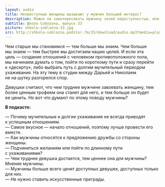 ```yaml
---
layout: audio
title: Неприступные женщины вызывают у мужчин больший интерес?
description: Можно ли заинтересовать мужчину своей недоступностью, или это наоборот отпугнет и приведет к тому, что он вовсе может потерять интерес.
subtitle: Школа Соблазна, выпуск 33
picture: shkola-soblazna-33.jpg
src: http://shkola-soblazna.podster.fm/33/download/audio.mp3?media=player
---
```


Чем старше мы становимся — тем больше мы знаем. Чем больше мы знаем — тем быстрее мы достигаем наших целей. И если эта цель — создание отношений с человеком противоположного пола, мы начинаем думать о том, пойти по короткому пути и сразу перейти к «десерту», либо выбрать путь с долгим мучительный периодом ухаживания. На эту тему в студии между Дарьей и Николаем не на шутку разгорелся спор.  

Девушки считают, что чем труднее мужчине завоевать женщину, тем более ценным трофеем она станет для него, и тем больше он будет ее ценить. Но вот что думают по этому поводу мужчины?

**В подкасте:**

— Почему мучительные и долгие ухаживания не всегда приводят к успешным отношениям.  
— Самое вкусное — начало отношений, поэтому лучше провести его вместе.  
— Как мужчины относятся к предложению дружбы со стороны женщины.  
— Подчиниться желаниям или пойти по длинному пути с ухаживаниями?  
— Чем труднее девушка достается, тем ценнее она для мужчины? Мнение мужчины.  
— Мужчины больше всего ценят доступных девушек, доступных только для них.  
— Не нужно ставить искусственные преграды.  
